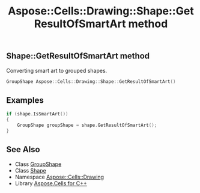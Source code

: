 ﻿---
title: Aspose::Cells::Drawing::Shape::GetResultOfSmartArt method
linktitle: GetResultOfSmartArt
second_title: Aspose.Cells for C++ API Reference
description: 'Aspose::Cells::Drawing::Shape::GetResultOfSmartArt method. Converting smart art to grouped shapes in C++.'
type: docs
weight: 19100
url: /cpp/aspose.cells.drawing/shape/getresultofsmartart/
---
## Shape::GetResultOfSmartArt method


Converting smart art to grouped shapes.

```cpp
GroupShape Aspose::Cells::Drawing::Shape::GetResultOfSmartArt()
```


## Examples


```cpp
if (shape.IsSmartArt())
{
    GroupShape groupShape = shape.GetResultOfSmartArt();
}
```

## See Also

* Class [GroupShape](../../groupshape/)
* Class [Shape](../)
* Namespace [Aspose::Cells::Drawing](../../)
* Library [Aspose.Cells for C++](../../../)
